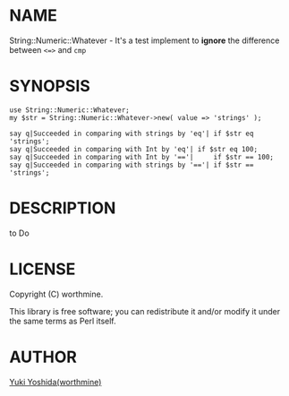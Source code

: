 
# NAME

String::Numeric::Whatever - It's a test implement to
**ignore** the difference between `<=>` and `cmp` 

# SYNOPSIS

    use String::Numeric::Whatever;
    my $str = String::Numeric::Whatever->new( value => 'strings' );

    say q|Succeeded in comparing with strings by 'eq'| if $str eq 'strings';            
    say q|Succeeded in comparing with Int by 'eq'| if $str eq 100;            
    say q|Succeeded in comparing with Int by '=='|     if $str == 100;
    say q|Succeeded in comparing with strings by '=='| if $str == 'strings';
              

# DESCRIPTION

to Do

# LICENSE

Copyright (C) worthmine.

This library is free software; you can redistribute it and/or modify
it under the same terms as Perl itself.

# AUTHOR

[Yuki Yoshida(worthmine)](https://github.com/worthmine)
